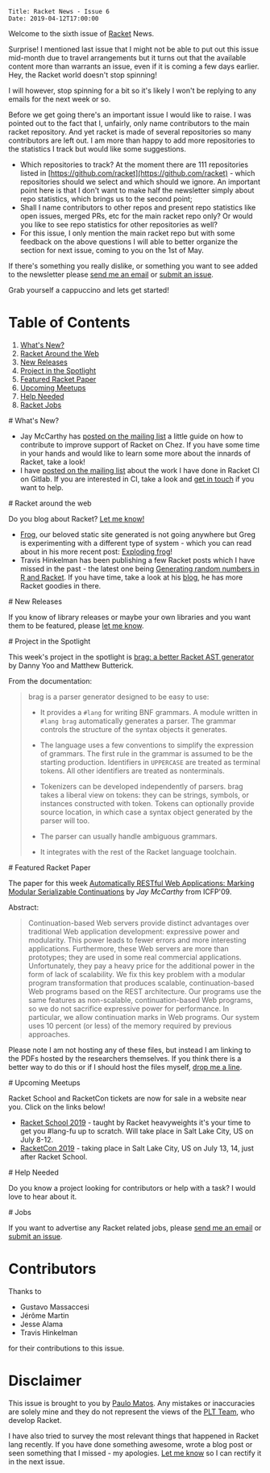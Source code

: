     Title: Racket News - Issue 6
    Date: 2019-04-12T17:00:00

Welcome to the sixth issue of [Racket](https://www.racket-lang.org) News. 

Surprise! I mentioned last issue that I might not be able to put out this issue mid-month due to travel arrangements but it turns out that the available content more than warrants an issue, even if it is coming a few days earlier. Hey, the Racket world doesn't stop spinning!

I will however, stop spinning for a bit so it's likely I won't be replying to any emails for the next week or so.

Before we get going there's an important issue I would like to raise. I was pointed out to the fact that I, unfairly, only name contributors to the main racket repository. And yet racket is made of several repositories so many contributors are left out. I am more than happy to add more repositories to the statistics I track but would like some suggestions. 

* Which repositories to track? At the moment there are 111 repositories listed in [https://github.com/racket](https://github.com/racket) - which repositories should we select and which should we ignore. An important point here is that I don't want to make half the newsletter simply about repo statistics,  which brings us to the second point;
* Shall I name contributors to other repos and present repo statistics like open issues, merged PRs, etc for the main racket repo only? Or would you like to see repo statistics for other repositories as well?
* For this issue, I only mention the main racket repo but with some feedback on the above questions I will able to better organize the section for next issue, coming to you on the 1st of May.

If there's something you really dislike, or something you want to see added to the newsletter please [send me an email](mailto:pmatos@linki.tools) or [submit an issue](https://github.com/racket-news/racket-news.github.io-src/issues).

Grab yourself a cappuccino and lets get started!

# Table of Contents

1. [What's New?](#whatsnew)
2. [Racket Around the Web](#aroundtheweb)
3. [New Releases](#newreleases)
4. [Project in the Spotlight](#spotlight)
5. [Featured Racket Paper](#featuredpaper)
6. [Upcoming Meetups](#meetups)
7. [Help Needed](#helpneeded)
8. [Racket Jobs](#jobs)

<div id='whatsnew'/>
# What's New?

* Jay McCarthy has [posted on the mailing list](https://groups.google.com/d/msg/racket-dev/HuX_KUY2vbY/uj0TryysBgAJ) a little guide on how to contribute to improve support of Racket on Chez. If you have some time in your hands and would like to learn some more about the innards of Racket, take a look! 
* I have [posted on the mailing list](https://groups.google.com/d/msg/racket-dev/9aXta95PxlM/EPtEe28uCAAJ) about the work I have done in Racket CI on Gitlab. If you are interested in CI, take a look and [get in touch](mailto:pmatos@linki.tools) if you want to help.

<div id='aroundtheweb'/>
# Racket around the web

Do you blog about Racket? [Let me know!](mailto:pmatos@linki.tools)

* [Frog](https://github.com/greghendershott/frog), our beloved static site generated is not going anywhere but Greg is experimenting with a different type of system - which you can read about in his more recent post: [Exploding frog](https://www.greghendershott.com/2019/04/exploding-frog.html)!
* Travis Hinkelman has been publishing a few Racket posts which I have missed in the past - the latest one being [Generating random numbers in R and Racket](https://www.travishinkelman.com/post/generating-random-numbers-r-racket/). If you have time, take a look at his [blog](https://www.travishinkelman.com/post/), he has more Racket goodies in there.

<div id='newreleases'/>
# New Releases

If you know of library releases or maybe your own libraries and you want them to be featured, please [let me know](mailto:pmatos@linki.tools).

<div id='spotlight'/>
# Project in the Spotlight

This week's project in the spotlight is [brag: a better Racket AST generator](https://github.com/mbutterick/brag) by Danny Yoo and Matthew Butterick.

From the documentation:

> brag is a parser generator designed to be easy to use:
>
> * It provides a `#lang` for writing BNF grammars. A module written in `#lang brag` automatically generates a parser. The grammar controls the structure of the syntax objects it generates.
>
> * The language uses a few conventions to simplify the expression of grammars. The first rule in the grammar is assumed to be the starting production. Identifiers in `UPPERCASE` are treated as terminal tokens. All other identifiers are treated as nonterminals.
>
> * Tokenizers can be developed independently of parsers. brag takes a liberal view on tokens: they can be strings, symbols, or instances constructed with token. Tokens can optionally provide source location, in which case a syntax object generated by the parser will too.
>
> * The parser can usually handle ambiguous grammars.
>
> * It integrates with the rest of the Racket language toolchain.

<div id='featuredpaper'/>
# Featured Racket Paper

The paper for this week [Automatically RESTful Web Applications: Marking Modular Serializable Continuations](http://jeapostrophe.github.io/home/static/icfp065-mccarthy.pdf) by *Jay McCarthy* from ICFP'09.

Abstract:

> Continuation-based Web servers provide distinct advantages over traditional  Web  application  development:  expressive  power  and modularity. This power leads to fewer errors and more interesting applications. Furthermore, these Web servers are more than prototypes; they are used in some real commercial applications. Unfortunately, they pay a heavy price for the additional power in the form of lack of scalability. 
> We fix this key problem with a modular program transformation that  produces  scalable,  continuation-based  Web  programs  based on  the REST architecture.  Our  programs  use  the  same  features as non-scalable, continuation-based Web programs, so we do not sacrifice expressive power for performance. In particular, we allow continuation marks in Web programs. Our system uses 10 percent (or less) of the memory required by previous approaches. 

Please note I am not hosting any of these files, but instead I am linking to the PDFs hosted by the researchers themselves. If you think there is a better way to do this or if I should host the files myself, [drop me a line](mailto:pmatos@linki.tools).

<div id='meetups'/>
# Upcoming Meetups

Racket School and RacketCon tickets are now for sale in a website near you. Click on the links below!

* [Racket School 2019](https://school.racket-lang.org/) - taught by Racket heavyweights it's your time to get you #lang-fu up to scratch. Will take place in Salt Lake City, US on July 8-12.
* [RacketCon 2019](https://con.racket-lang.org/) - taking place in Salt Lake City, US on July 13, 14, just after Racket School.

<div id='helpneeded'/>
# Help Needed

Do you know a project looking for contributors or help with a task? I would love to hear about it.

<div id='jobs'/>
# Jobs

If you want to advertise any Racket related jobs, please [send me an email](mailto:pmatos@linki.tools) or [submit an issue](https://github.com/racket-news/racket-news.github.io-src/issues).

# Contributors

Thanks to 

* Gustavo Massaccesi
* Jérôme Martin
* Jesse Alama
* Travis Hinkelman

for their contributions to this issue.

# Disclaimer

This issue is brought to you by [Paulo Matos](mailto:pmatos@linki.tools). Any mistakes or inaccuracies are solely mine and
they do not represent the views of the [PLT Team](http://www.racket-lang.org/team.html), who develop Racket.

I have also tried to survey the most relevant things that happened in Racket lang recently. If you have done something awesome, wrote a blog post or seen something that I missed - my apologies. [Let me know](mailto:pmatos@linki.tools) so I can rectify it in the next issue.

